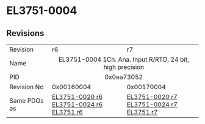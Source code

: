 # EL3751-0004

## Revisions
<table>
<tr>
<td>Revision</td>
<td>r6</td>
<td>r7</td>
</tr>
<tr>
<td>Name</td>
<td colspan=2 align="center">EL3751-0004 1Ch. Ana. Input R/RTD, 24 bit, high precision</td>
</tr>
<tr>
<td>PID</td>
<td colspan=2 align="center">0x0ea73052</td>
</tr>
<tr>
<td>Revision No</td>
<td>0x00160004</td>
<td>0x00170004</td>
</tr>
<tr>
<td>Same PDOs as</td>
<td><a href="EL3751-0020.md">EL3751-0020 r6</a><br/><a href="EL3751-0024.md">EL3751-0024 r6</a><br/><a href="EL3751.md">EL3751 r6</a></td>
<td><a href="EL3751-0020.md">EL3751-0020 r7</a><br/><a href="EL3751-0024.md">EL3751-0024 r7</a><br/><a href="EL3751.md">EL3751 r7</a></td>
</tr>
</table>
